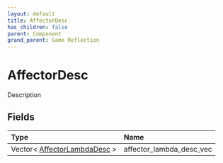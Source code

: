```yaml
---
layout: default
title: AffectorDesc
has_children: false
parent: Component
grand_parent: Game Reflection
---
```

# AffectorDesc
Description 

## Fields

| Type | Name |
|:----------|:--------------|
| Vector< [AffectorLambdaDesc](/riftbreaker-wiki/docs/game-reflection/components/affector_lambda_desc/) > | affector_lambda_desc_vec |

